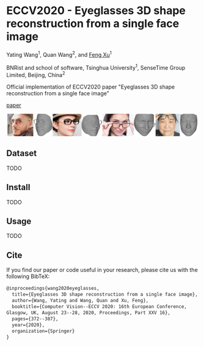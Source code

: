 # ECCV2020 - Eyeglasses 3D shape reconstruction from a single face image

Yating Wang<sup>1</sup>, Quan Wang<sup>2</sup>, and [Feng Xu](http://xufeng.site/)<sup>1</sup>

BNRist and school of software, Tsinghua University<sup>1</sup>, SenseTime Group Limited, Beijing, China<sup>2</sup>

Official implementation of ECCV2020 paper "Eyeglasses 3D shape reconstruction from a single face image"

[paper](http://xufeng.site/publications/2020/wyt_Eyeglasses%203D%20shape%20reconstruction%20from%20a%20single%20face%20image.pdf)

![teaser](teasor.png)

## Dataset

TODO

## Install

TODO

## Usage

TODO

## Cite
If you find our paper or code useful in your research, please cite us with the following BibTeX:

```
@inproceedings{wang2020eyeglasses,
  title={Eyeglasses 3D shape reconstruction from a single face image},
  author={Wang, Yating and Wang, Quan and Xu, Feng},
  booktitle={Computer Vision--ECCV 2020: 16th European Conference, Glasgow, UK, August 23--28, 2020, Proceedings, Part XXV 16},
  pages={372--387},
  year={2020},
  organization={Springer}
}
```
